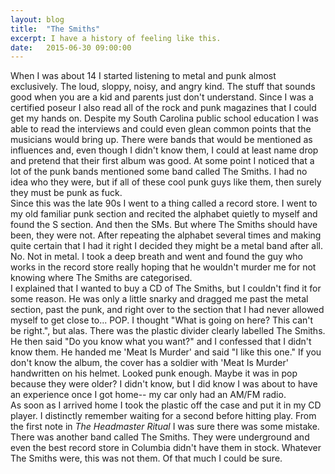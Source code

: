 ```yaml
---
layout: blog
title:  "The Smiths"
excerpt: I have a history of feeling like this.
date:   2015-06-30 09:00:00
---
```

When I was about 14 I started listening to metal and punk almost exclusively. The loud, sloppy, noisy, and angry kind. The stuff that sounds good when you are a kid and parents just don't understand. Since I was a certified poseur I also read all of the rock and punk magazines that I could get my hands on. Despite my South Carolina public school education I was able to read the interviews and could even glean common points that the musicians would bring up. There were bands that would be mentioned as influences and, even though I didn't know them, I could at least name drop and pretend that their first album was good. At some point I noticed that a lot of the punk bands mentioned some band called The Smiths. I had no idea who they were, but if all of these cool punk guys like them, then surely they must be punk as fuck.  
Since this was the late 90s I went to a thing called a record store. I went to my old familiar punk section and recited the alphabet quietly to myself and found the S section. And then the SMs. But where The Smiths should have been, they were not. After repeating the alphabet several times and making quite certain that I had it right I decided they might be a metal band after all. No. Not in metal. I took a deep breath and went and found the guy who works in the record store really hoping that he wouldn't murder me for not knowing where The Smiths are categorised.  
I explained that I wanted to buy a CD of The Smiths, but I couldn't find it for some reason. He was only a little snarky and dragged me past the metal section, past the punk, and right over to the section that I had never allowed myself to get close to... POP. I thought "What is going on here? This can't be right.", but alas. There was the plastic divider clearly labelled The Smiths. He then said "Do you know what you want?" and I confessed that I didn't know them. He handed me 'Meat Is Murder' and said "I like this one." If you don't know the album, the cover has a soldier with 'Meat Is Murder' handwritten on his helmet. Looked punk enough. Maybe it was in pop because they were older? I didn't know, but I did know I was about to have an experience once I got home-- my car only had an AM/FM radio.  
As soon as I arrived home I took the plastic off the case and put it in my CD player. I distinctly remember waiting for a second before hitting play. From the first note in *The Headmaster Ritual* I was sure there was some mistake. There was another band called The Smiths. They were underground and even the best record store in Columbia didn't have them in stock.  Whatever The Smiths were, this was not them. Of that much I could be sure.  

